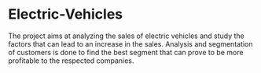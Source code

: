 # Electric-Vehicles

The project aims at analyzing the sales of electric vehicles and study the factors that can lead to an increase in the sales.  Analysis and segmentation of customers is done to find the best segment that can prove to be more profitable to the respected companies. 
